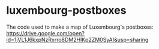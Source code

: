 # luxembourg-postboxes
The code used to make a map of Luxembourg's postboxes: https://drive.google.com/open?id=1jVL1J6kxpNzRxrro8DM2HlKp2ZM0SyAI&usp=sharing
